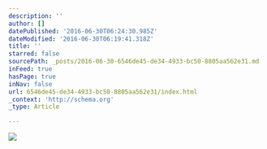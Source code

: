 ```yaml
---
description: ''
author: []
datePublished: '2016-06-30T06:24:30.985Z'
dateModified: '2016-06-30T06:19:41.318Z'
title: ''
starred: false
sourcePath: _posts/2016-06-30-6546de45-de34-4933-bc50-8805aa562e31.md
inFeed: true
hasPage: true
inNav: false
url: 6546de45-de34-4933-bc50-8805aa562e31/index.html
_context: 'http://schema.org'
_type: Article

---
```

![](https://the-grid-user-content.s3-us-west-2.amazonaws.com/104f498a-b676-48e7-8e6c-0b246d612978.jpg)